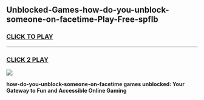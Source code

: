
## Unblocked-Games-how-do-you-unblock-someone-on-facetime-Play-Free-spflb
<h3>
<a href="https://premium76.site?title=how-do-you-unblock-someone-on-facetime&ref=20M">CLICK TO PLAY</a></h3>
<hr>

<h3>
<a href="https://premium76.site?title=how-do-you-unblock-someone-on-facetime&ref=20M">CLICK 2 PLAY</a>
  
</h3>

<a href="https://premium76.site?title=how-do-you-unblock-someone-on-facetime&ref=19M"><img src="https://clearcache.store/games.png"></a>


**how-do-you-unblock-someone-on-facetime games unblocked: Your Gateway to Fun and Accessible Online Gaming**
